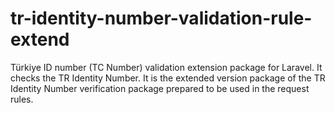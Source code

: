 # tr-identity-number-validation-rule-extend
Türkiye ID number (TC Number) validation extension package for Laravel.  It checks the TR Identity Number.  It is the extended version package of the TR Identity Number verification package prepared to be used in the request rules.
